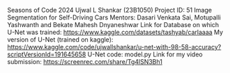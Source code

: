 Seasons of Code 2024
Ujwal L Shankar (23B1050)
Project ID: 51
Image Segmentation for Self-Driving Cars
Mentors: Dasari Venkata Sai, Motupalli Yashwanth and Bekate Mahesh Dnyaneshwar
Link for Database on which U-Net was trained: https://www.kaggle.com/datasets/tashyab/carlaaaa
My version of U-Net (trained on kaggle): https://www.kaggle.com/code/ujwallshankar/u-net-with-98-58-accuracy?scriptVersionId=191645658
U-Net code: model.py
Link for my video submission: https://screenrec.com/share/Tg4lSN3Bh1
